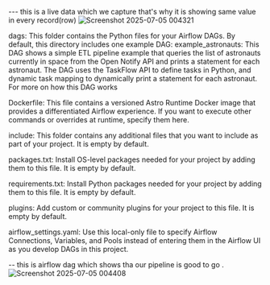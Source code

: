 --- this is a live  data which we capture that's why it is showing same value  in every record(row)
![Screenshot 2025-07-05 004321](https://github.com/user-attachments/assets/fe4b2852-fa50-4467-b96b-da7ecf095795)




dags: This folder contains the Python files for your Airflow DAGs. By default, this directory includes one example DAG:
example_astronauts: This DAG shows a simple ETL pipeline example that queries the list of astronauts currently in space from the Open Notify API and prints a statement for each astronaut. The DAG uses the TaskFlow API to define tasks in Python, and dynamic task mapping to dynamically print a statement for each astronaut. For more on how this DAG works

Dockerfile: This file contains a versioned Astro Runtime Docker image that provides a differentiated Airflow experience. If you want to execute other commands or overrides at runtime, specify them here.

include: This folder contains any additional files that you want to include as part of your project. It is empty by default.

packages.txt: Install OS-level packages needed for your project by adding them to this file. It is empty by default.

requirements.txt: Install Python packages needed for your project by adding them to this file. It is empty by default.

plugins: Add custom or community plugins for your project to this file. It is empty by default.

airflow_settings.yaml: Use this local-only file to specify Airflow Connections, Variables, and Pools instead of entering them in the Airflow UI as you develop DAGs in this project.


-- this is airflow dag which shows tha our pipeline is  good to go . 
![Screenshot 2025-07-05 004408](https://github.com/user-attachments/assets/2a0710d8-577c-4a50-929c-009112194723)


